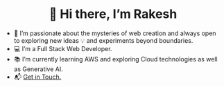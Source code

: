 <h1 align='center'> 👋 Hi there, I’m Rakesh </h1>

- 👀 I’m passionate about the mysteries of web creation and always open to exploring new ideas 💡 and experiments beyond boundaries.
- 💻 I’m a Full Stack Web Developer.
- 📚 I’m currently learning AWS and exploring Cloud technologies as well as Generative AI.
- 📬 [Get in Touch.](mailto:rakeshhdeep@gmail.com)

<!--github profile readme-->
